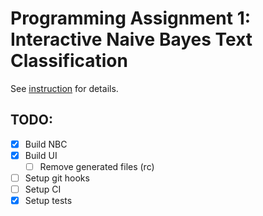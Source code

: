 # Programming Assignment 1: Interactive Naive Bayes Text Classification

See [instruction](instructions.pdf) for details.

## TODO:

- [x] Build NBC
- [x] Build UI
  - [ ] Remove generated files (rc)
- [ ] Setup git hooks
- [ ] Setup CI
- [x] Setup tests
